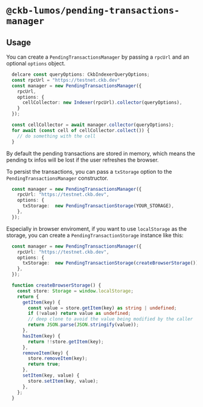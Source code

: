 # `@ckb-lumos/pending-transactions-manager`

## Usage

You can create a `PendingTransactionsManager` by passing a `rpcUrl` and an optional `options` object.

```ts
  delcare const queryOptions: CkbIndexerQueryOptions;
  const rpcUrl = "https://testnet.ckb.dev" 
  const manager = new PendingTransactionsManager({
    rpcUrl,
    options: {
      cellCollector: new Indexer(rpcUrl).collector(queryOptions),
    }
  });

  const cellCollector = await manager.collector(queryOptions);
  for await (const cell of cellCollector.collect()) {
    // do something with the cell
  }
```

By default the pending transactions are stored in memory, which means the pending tx infos will be lost if the user refreshes the browser.

To persist the transactions, you can pass a `txStorage` option to the `PendingTransactionsManager` constructor.

```ts
  const manager = new PendingTransactionsManager({
    rpcUrl: "https://testnet.ckb.dev",
    options: {
      txStorage:  new PendingTransactionStorage(YOUR_STORAGE),
    },
  });
```

Especially in browser enviroment, if you want to use `localStorage` as the storage, you can create a `PendingTransactionStorage` instance like this:


```ts
  const manager = new PendingTransactionsManager({
    rpcUrl: "https://testnet.ckb.dev",
    options: {
      txStorage:  new PendingTransactionStorage(createBrowserStorage()),
    },
  });

  function createBrowserStorage() {
    const store: Storage = window.localStorage;
    return {
      getItem(key) {
        const value = store.getItem(key) as string | undefined;
        if (!value) return value as undefined;
        // deep clone to avoid the value being modified by the caller
        return JSON.parse(JSON.stringify(value));
      },
      hasItem(key) {
        return !!store.getItem(key);
      },
      removeItem(key) {
        store.removeItem(key);
        return true;
      },
      setItem(key, value) {
        store.setItem(key, value);
      },
    };
  }

```